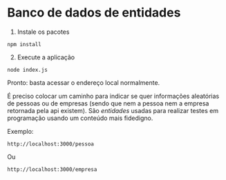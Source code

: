 # Banco de dados de entidades

1. Instale os pacotes
```
npm install
```

2. Execute a aplicação
```
node index.js
```

Pronto: basta acessar o endereço local normalmente.

É preciso colocar um caminho para indicar se quer informações aleatórias de pessoas ou de empresas (sendo que nem a pessoa nem a empresa retornada pela api existem). São *entidades* usadas para realizar testes em programação usando um conteúdo mais fidedigno.

Exemplo:

```
http://localhost:3000/pessoa
```

Ou

```
http://localhost:3000/empresa
```
